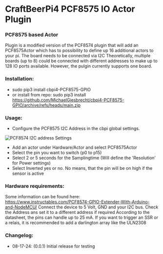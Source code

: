 # CraftBeerPi4 PCF8575 IO Actor Plugin 

### PCF8575 based Actor

Plugin is a modified version of the PCF8574 plugin that will add an PCF8575Actor which has to possibility to define up 16 additional actors to your pi. The board needs to be connected via I2C
Theoretically, multiple boards (up to 8) could be connected with different addresses to make up to 128 IO ports available. However, the pulgin currently supports one board.

### Installation: 
- sudo pip3 install cbpi4-PCF8575-GPIO
- or install from repo: sudo pip3 install https://github.com/MichaelGiesbrecht/cbpi4-PCF8575-GPIO/archive/refs/heads/main.zip
	
### Usage:

- Configure the PCF8575 I2C Address in the cbpi global settings. 

![PCF8574 I2C address Settings](https://github.com/PiBrewing/cbpi4-PCF8574-GPIO/blob/main/PCF8574_Address_Settings.png?raw=true)

- Add an actor under Hardware/Actor and select PCF8575Actor
- Select the pin you want to switch (p0 to p15)
- Select 2 or 5 seconds for the Samplingtime (Will define the 'Resolution' for Power settings)
- Select Inverted yes or no. No means, that the pin will be on high if the sensor is active

### Hardware requirements:

Some information can be found here: https://www.instructables.com/PCF8574-GPIO-Extender-With-Arduino-and-NodeMCU/
Connect the device to 5 Volt, GND and your I2C bus. Check the Address ans set it to a different address if required
According to the datasheet, the pins can handle up to 25 mA. If you want to trigger an SSR or a relais, it is recommended to add a darlington array like the ULN2308

### Changelog:

- 08-17-24: (0.0.1) Initial release for testing
